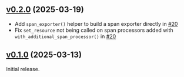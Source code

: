 ## [v0.2.0] (2025-03-19)

- Add `span_exporter()` helper to build a span exporter directly in [#20](https://github.com/pydantic/logfire-rust/pull/20)
- Fix `set_resource` not being called on span processors added with `with_additional_span_processor()` in [#20](https://github.com/pydantic/logfire-rust/pull/20)

## [v0.1.0] (2025-03-13)

Initial release.

[v0.1.0]: https://github.com/pydantic/logfire-rust/commits/v0.1.0
[v0.2.0]: https://github.com/pydantic/logfire-rust/compare/v0.1.0..v0.2.0
